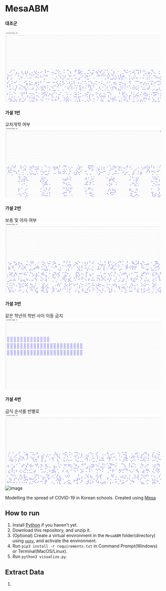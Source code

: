 # MesaABM
#### 대조군
![image](대조군.gif)
#### 가설 1번
교차개학 여부
![image](가설1번.gif)
#### 가설 2번
보충 및 야자 여부
![image](가설2번.gif)
#### 가설 3번
같은 학년의 학반 사이 이동 금지
![image](가설3번.gif)
#### 가설 4번
급식 순서를 반별로
![image](가설4번.gif)
![image](sir_basic_sim.gif)

Modelling the spread of COVID-19 in Korean schools.
Created using [Mesa](https://mesa.readthedocs.io/)

## How to run
1. Install [Python](https://www.python.org/downloads/) if you haven't yet.
2. Download this repository, and unzip it.
3. (Optional) Create a virtual environment in the `MesaABM` folder(directory) using [`venv`](https://docs.python.org/3/library/venv.html), and activate the environment.
4. Run `pip3 install -r requirements.txt` in Command Prompt(Windows) or Terminal(MacOS/Linux).
5. Run `python3 visualize.py`.

## Extract Data
1. 
